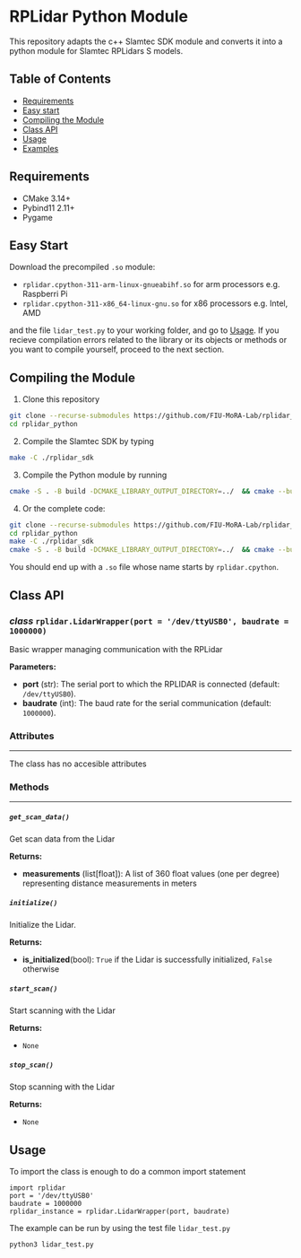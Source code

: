 # RPLidar Python Module

This repository adapts the c++ Slamtec SDK module and converts it into a python module for Slamtec RPLidars S models.

## Table of Contents

- [Requirements](#Requirements)
- [Easy start](#Easy-start)
- [Compiling the Module](#Compiling-the-module)
- [Class API](#Class-API)
- [Usage](#usage)
- [Examples](#examples)

## Requirements
- CMake 3.14+
- Pybind11 2.11+
- Pygame
## Easy Start

Download the precompiled `.so` module:
- `rplidar.cpython-311-arm-linux-gnueabihf.so` for arm processors e.g. Raspberri Pi
- `rplidar.cpython-311-x86_64-linux-gnu.so` for x86 processors e.g. Intel, AMD

and the file `lidar_test.py` to your working folder, and go to [Usage](#usage).
If you recieve compilation errors related to the library or its objects or methods or you want to compile yourself, proceed to the next section. 
## Compiling the Module

1. Clone this repository
```bash
git clone --recurse-submodules https://github.com/FIU-MoRA-Lab/rplidar_python.git
cd rplidar_python

```
2. Compile the Slamtec SDK by typing 
```bash
make -C ./rplidar_sdk
``` 

3. Compile the Python module by running
```bash
cmake -S . -B build -DCMAKE_LIBRARY_OUTPUT_DIRECTORY=../  && cmake --build build && rm -rf build
```
4. Or the complete code:
```bash
git clone --recurse-submodules https://github.com/FIU-MoRA-Lab/rplidar_python.git
cd rplidar_python
make -C ./rplidar_sdk
cmake -S . -B build -DCMAKE_LIBRARY_OUTPUT_DIRECTORY=../  && cmake --build build && rm -rf build
```

You should end up with a `.so` file whose name starts by `rplidar.cpython`.

## Class API

### _class_ `rplidar.LidarWrapper(port = '/dev/ttyUSB0', baudrate = 1000000)`
Basic wrapper managing communication with the RPLidar

**Parameters:**
- **port** (str): The serial port to which the RPLIDAR is connected (default: `/dev/ttyUSB0`).
- **baudrate** (int): The baud rate for the serial communication (default: `1000000`).


### Attributes
---

The class has no accesible attributes

### Methods
---

##### `get_scan_data()`
Get scan data from the Lidar

**Returns:**
- **measurements** (list[float]): A list of 360 float values (one per degree) representing distance measurements in meters

##### `initialize()`
Initialize the Lidar.

**Returns:** 
- **is_initialized**(bool): `True` if the Lidar is successfully initialized, `False` otherwise

##### `start_scan()`
Start scanning with the Lidar

**Returns:** 
- `None`

##### `stop_scan()`
Stop scanning with the Lidar

**Returns:**
- `None`

## Usage

To import the class is enough to do a common import statement
```
import rplidar
port = '/dev/ttyUSB0'
baudrate = 1000000
rplidar_instance = rplidar.LidarWrapper(port, baudrate)
```

The example can be run by using the test file `lidar_test.py`

```
python3 lidar_test.py
```